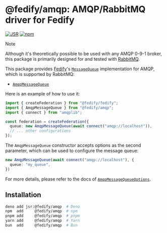 <!-- deno-fmt-ignore-file -->

@fedify/amqp: AMQP/RabbitMQ driver for Fedify
=============================================

[![JSR][JSR badge]][JSR]
[![npm][npm badge]][npm]

> [!NOTE]
>
> Although it's theoretically possible to be used with any AMQP 0-9-1 broker,
> this package is primarily designed for and tested with [RabbitMQ].

This package provides [Fedify]'s [`MessageQueue`] implementation for AMQP, which
is supported by RabbitMQ:

 -  [`AmqpMessageQueue`]

Here is an example of how to use it:

~~~~ typescript
import { createFederation } from "@fedify/fedify";
import { AmqpMessageQueue } from "@fedify/amqp";
import { connect } from "amqplib";

const federation = createFederation({
  queue: new AmqpMessageQueue(await connect("amqp://localhost")),
  // ... other configurations
});
~~~~

The `AmqpMessageQueue` constructor accepts options as the second
parameter, which can be used to configure the message queue:

~~~~ typescript
new AmqpMessageQueue(await connect("amqp://localhost"), {
  queue: "my_queue",
})
~~~~

For more details, please refer to the docs of [`AmqpMessageQueueOptions`].

[JSR]: https://jsr.io/@fedify/amqp
[JSR badge]: https://jsr.io/badges/@fedify/amqp
[npm]: https://www.npmjs.com/package/@fedify/amqp
[npm badge]: https://img.shields.io/npm/v/@fedify/amqp?logo=npm
[RabbitMQ]: https://www.rabbitmq.com/
[Fedify]: https://fedify.dev/
[`KvStore`]: https://jsr.io/@fedify/fedify/doc/federation/~/KvStore
[`MessageQueue`]: https://jsr.io/@fedify/fedify/doc/federation/~/MessageQueue
[`AmqpMessageQueue`]: https://jsr.io/@fedify/amqp/doc/mq/~/AmqpMessageQueue
[`AmqpMessageQueueOptions`]: https://jsr.io/@fedify/amqp/doc/mq/~/AmqpMessageQueueOptions


Installation
------------

~~~~ sh
deno add jsr:@fedify/amqp  # Deno
npm  add     @fedify/amqp  # npm
pnpm add     @fedify/amqp  # pnpm
yarn add     @fedify/amqp  # Yarn
bun  add     @fedify/amqp  # Bun
~~~~
